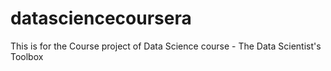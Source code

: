 datasciencecoursera
===================

This is for the Course project of Data Science course - The Data Scientist's Toolbox
